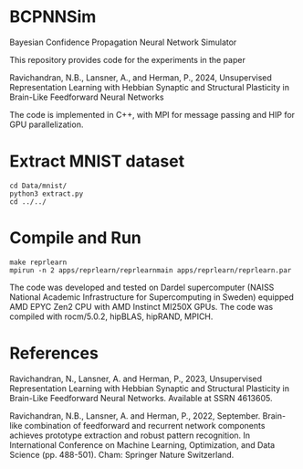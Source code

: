 # BCPNNSim

Bayesian Confidence Propagation Neural Network Simulator

This repository provides code for the experiments in the paper 

Ravichandran, N.B., Lansner, A., and Herman, P., 2024, Unsupervised Representation Learning with Hebbian Synaptic and Structural Plasticity in Brain-Like Feedforward Neural Networks

The code is implemented in C++, with MPI for message passing and HIP for GPU parallelization.

# Extract MNIST dataset
```
cd Data/mnist/
python3 extract.py
cd ../../
```

# Compile and Run
```
make reprlearn
mpirun -n 2 apps/reprlearn/reprlearnmain apps/reprlearn/reprlearn.par
```
The code was developed and tested on Dardel supercomputer (NAISS National Academic Infrastructure for Supercomputing in Sweden) equipped AMD EPYC Zen2 CPU with AMD Instinct MI250X GPUs. The code was compiled with rocm/5.0.2, hipBLAS, hipRAND, MPICH. 

# References

Ravichandran, N., Lansner, A. and Herman, P., 2023, Unsupervised Representation Learning with Hebbian Synaptic and Structural Plasticity in Brain-Like Feedforward Neural Networks. Available at SSRN 4613605.

Ravichandran, N.B., Lansner, A. and Herman, P., 2022, September. Brain-like combination of feedforward and recurrent network components achieves prototype extraction and robust pattern recognition. In International Conference on Machine Learning, Optimization, and Data Science (pp. 488-501). Cham: Springer Nature Switzerland.

